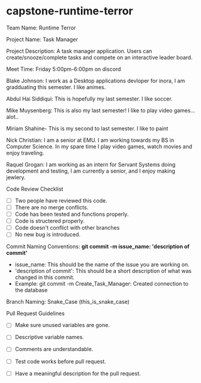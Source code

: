 # capstone-runtime-terror

Team Name: Runtime Terror

Project Name: Task Manager

Project Description: A task manager application. Users can create/snooze/complete tasks and compete on an interactive leader board. 

Meet Time: Friday 5:00pm-6:00pm on discord

Blake Johnson:
I work as a Desktop applications devloper for inora, I am gradduating this semester. I like animes. 

Abdul Hai Siddiqui: This is hopefully my last semester. I like soccer.

Mike Muysenberg: This is also my last semester! I like to play video games... alot..

Miriam Shahine- This is my second to last semester. I like to paint

Nick Christian: I am a senior at EMU. I am working towards my BS in Computer Science. In my spare time I play video games, watch movies and enjoy traveling.

Raquel Grogan:
I am working as an intern for Servant Systems doing development and testing, I am currently a senior, and I enjoy making jewlery. 



Code Review Checklist 
- [ ] Two people have reviewed this code.
- [ ] There are no merge conflicts.
- [ ] Code has been tested and functions properly. 
- [ ] Code is structered properly. 
- [ ] Code doesn't conflict with other branches
- [ ] No new bug is introduced. 

Commit Naming Conventions: 
**git commit -m issue_name: 'description of commit'**
- issue_name: This should be the name of the issue you are working on. 
- 'description of commit': This should be a short description of what was changed in this commit.
- Example: git commit -m Create_Task_Manager: Created connection to the database 

Branch Naming: Snake_Case (this_is_snake_case)

Pull Request Guidelines 
- [ ] Make sure unused variables are gone.
- [ ] Descriptive variable names. 
- [ ] Comments are understandable. 
- [ ] Test code works before pull request. 
- [ ] Have a meaningful description for the pull request. 

 


